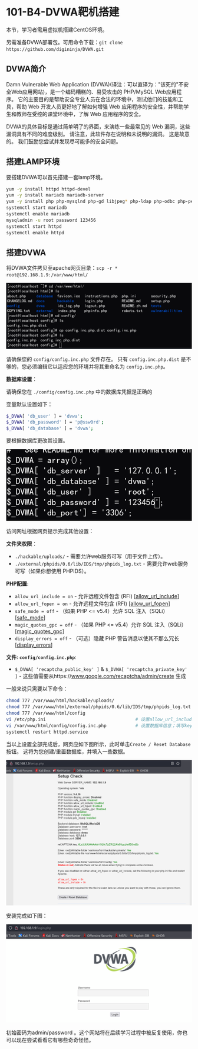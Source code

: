 # 101-B4-DVWA靶机搭建

本节，学习者需用虚拟机搭建CentOS环境。

另需准备DVWA部署包。可用命令下载：`git clone https://github.com/digininja/DVWA.git`



## DVWA简介

Damn Vulnerable Web Application (DVWA)(译注：可以直译为："该死的"不安全Web应用网站)，是一个编码糟糕的、易受攻击的 PHP/MySQL Web应用程序。 它的主要目的是帮助安全专业人员在合法的环境中，测试他们的技能和工具，帮助 Web 开发人员更好地了解如何增强 Web 应用程序的安全性，并帮助学生和教师在受控的课堂环境中，了解 Web 应用程序的安全。

DVWA的具体目标是通过简单明了的界面，来演练一些最常见的 Web 漏洞，这些漏洞具有不同的难度级别。 请注意，此软件存在说明和未说明的漏洞。 这是故意的。 我们鼓励您尝试并发现尽可能多的安全问题。



## 搭建LAMP环境

要搭建DVWA可以首先搭建一套lamp环境。

```bash
yum -y install httpd httpd-devel
yum -y install mariadb mariadb-server
yum -y install php php-mysqlnd php-gd libjpeg* php-ldap php-odbc php-pear php-xml php-xmlrpc php-mbstring php-bcmath php-mhash
systemctl start mariadb
systemctl enable mariadb
mysqladmin -u root password 123456
systemctl start httpd
systemctl enable httpd
```

## 搭建DVWA

将DVWA文件拷贝至apache网页目录：`scp -r * root@192.168.1.9:/var/www/html/`

![image-20220128133030744](../../images/image-20220128133030744.png)

请确保您的 `config/config.inc.php` 文件存在。 只有 `config.inc.php.dist` 是不够的，您必须编辑它以适应您的环境并将其重命名为 `config.inc.php`。



**数据库设置**：

请确保您在 `./config/config.inc.php` 中的数据库凭据是正确的

变量默认设置如下：

```bash
$_DVWA[ 'db_user' ] = 'dvwa';
$_DVWA[ 'db_password' ] = 'p@ssw0rd';
$_DVWA[ 'db_database' ] = 'dvwa';
```

要根据数据库更改其设置。

![image-20220128133544788](../../images/image-20220128133544788.png)



访问网址根据网页提示完成其他设置：

**文件夹权限**：

- `./hackable/uploads/` - 需要允许web服务可写（用于文件上传）。
- `./external/phpids/0.6/lib/IDS/tmp/phpids_log.txt` - 需要允许web服务可写（如果你想使用 PHPIDS）。

**PHP配置**:

- `allow_url_include = on` - 允许远程文件包含 (RFI) [[allow_url_include](https://secure.php.net/manual/en/filesystem.configuration.php#ini.allow-url-include)]
- `allow_url_fopen = on` - 允许远程文件包含 (RFI) [[allow_url_fopen](https://secure.php.net/manual/en/filesystem.configuration.php#ini.allow-url-fopen)]
- `safe_mode = off` - （如果 PHP <= v5.4）允许 SQL 注入（SQLi） [[safe_mode](https://secure.php.net/manual/en/features.safe-mode.php)]
- `magic_quotes_gpc = off` - （如果 PHP <= v5.4）允许 SQL 注入（SQLi） [[magic_quotes_gpc](https://secure.php.net/manual/en/security.magicquotes.php)]
- `display_errors = off` - （可选）隐藏 PHP 警告消息以使其不那么冗长 [[display_errors](https://secure.php.net/manual/en/errorfunc.configuration.php#ini.display-errors)]

**文件: `config/config.inc.php`**:

- `$_DVWA[ 'recaptcha_public_key' ]` & `$_DVWA[ 'recaptcha_private_key' ]` - 这些值需要从https://www.google.com/recaptcha/admin/create 生成



一般来说只需要以下命令：

```bash
chmod 777 /var/www/html/hackable/uploads/
chmod 777 /var/www/html/external/phpids/0.6/lib/IDS/tmp/phpids_log.txt
chmod 777 /var/www/html/config
vi /etc/php.ini                                  # 设置allow_url_include=On
vi /var/www/html/config/config.inc.php           # 设置数据库信息；填写key（可选）
systemctl restart httpd.service
```

当以上设置全部完成后，网页应如下图所示，此时单击`Create / Reset Database`按钮。 这将为您创建/重置数据库，并填入一些数据。

![image-20220128134822132](../../images/image-20220128134822132.png)

安装完成如下图：

![image-20220128134900881](../../images/image-20220128134900881.png)

初始密码为admin/password 。这个网站将在后续学习过程中被反复使用，你也可以现在尝试看看它有哪些奇奇怪怪。

